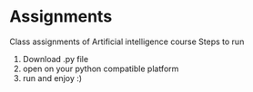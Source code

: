 # Assignments
Class assignments of Artificial intelligence course
Steps to run
1. Download .py file
2. open on your python compatible platform
3. run and enjoy :)
